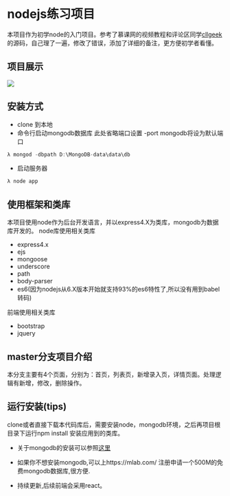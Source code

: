 # nodejs练习项目

本项目作为初学node的入门项目。参考了慕课网的视频教程和评论区同学[cllgeek](https://github.com/cllgeek) 的源码，自己理了一遍，修改了错误，添加了详细的备注，更方便初学者看懂。
## 项目展示
![](https://github.com/stupidehorizon/movie-project/project.gif)

## 安装方式
- clone 到本地
- 命令行启动mongodb数据库 此处省略端口设置 -port mongodb将设为默认端口
```javascript
λ mongod -dbpath D:\MongoDB-data\data\db
```
- 启动服务器
```javascript
λ node app
```
## 使用框架和类库

本项目使用node作为后台开发语言，并以express4.X为类库，mongodb为数据库开发的。
node库使用相关类库

- express4.x
- ejs
- mongoose
- underscore
- path
- body-parser
- es6(因为nodejs从6.X版本开始就支持93%的es6特性了,所以没有用到babel转码)

前端使用相关类库

- bootstrap
- jquery

## master分支项目介绍

本分支主要有4个页面，分别为：首页，列表页，新增录入页，详情页面。处理逻辑有新增，修改，删除操作。

## 运行安装(tips)
clone或者直接下载本代码库后，需要安装node，mongodb环境，之后再项目根目录下运行npm install 安装应用到的类库。

* 关于mongodb的安装可以参照[这里](http://www.imooc.com/article/14770)
* 如果你不想安装mongodb,可以上https://mlab.com/ 注册申请一个500M的免费mongodb数据库,很方便.

* 持续更新,后续前端会采用react。